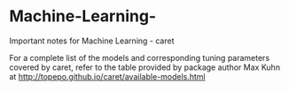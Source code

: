# Machine-Learning-
Important notes for Machine Learning - caret


For a complete list of the models and corresponding tuning parameters covered by caret, refer to the table provided by package author Max Kuhn at 
http://topepo.github.io/caret/available-models.html
